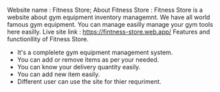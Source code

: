 Website name : Fitness Store;
About Fitness Store : Fitness Store is a website about gym equipment inventory managemnt. We have all world famous gym equipment. You can manage easilly manage your gym tools here easilly.
Live site link : https://fintness-store.web.app/
Features and functionllity of Fitness Store.
- It's a complelete gym equipment management system.
- You can add or remove items as per your needed.
- You can know your delivery quantity easily.
- You can add new item easily.
- Different user can use the site for thier requriment.
